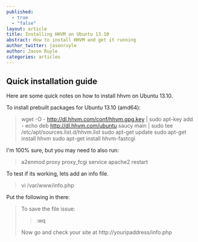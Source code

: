 ```yaml
---
published: 
  - true
  - "false"
layout: article
title: Installing HHVM on Ubuntu 13.10
abstract: How to install HHVM and get it running
author_twitter: jasonruyle
author: Jason Ruyle
categories: articles
---
```


## Quick installation guide

Here are some quick notes on how to install hhvm on Ubuntu 13.10.

To install prebuilt packages for Ubuntu 13.10 (amd64):

> wget -O - http://dl.hhvm.com/conf/hhvm.gpg.key | sudo apt-key add -
echo deb http://dl.hhvm.com/ubuntu saucy main | sudo tee /etc/apt/sources.list.d/hhvm.list
sudo apt-get update
sudo apt-get install hhvm
sudo apt-get install hhvm-fastcgi

I'm 100% sure, but you may need to also run:

> a2enmod proxy proxy_fcgi
service apache2 restart

To test if its working, lets add an info file.

> vi /var/www/info.php

Put the following in there:

> <?php $phpinfo(); ?

To save the file issue:

> :wq

Now go and check your site at http://youripaddress/info.php